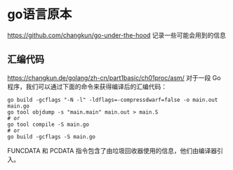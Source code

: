 # go语言原本
https://github.com/changkun/go-under-the-hood
记录一些可能会用到的信息

## 汇编代码
https://changkun.de/golang/zh-cn/part1basic/ch01proc/asm/
对于一段 Go 程序，我们可以通过下面的命令来获得编译后的汇编代码：
```
go build -gcflags "-N -l" -ldflags=-compressdwarf=false -o main.out main.go
go tool objdump -s "main.main" main.out > main.S
# or
go tool compile -S main.go
# or
go build -gcflags -S main.go
```
FUNCDATA 和 PCDATA 指令包含了由垃圾回收器使用的信息，他们由编译器引入。

